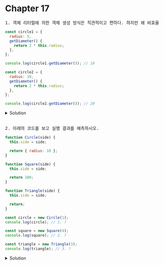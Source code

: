 # Chapter 17

<pre>1. 객체 리터럴에 의한 객체 생성 방식은 직관적이고 편하다. 하지만 왜 비효율 적인가 ?</pre>

```js
const circle1 = {
  radius: 5,
  getDiameter() {
    return 2 * this.radius;
  },
};

console.log(circle1.getDiameter()); // 10

const circle2 = {
  radius: 10,
  getDiameter() {
    return 2 * this.radius;
  },
};

console.log(circle2.getDiameter()); // 20
```

<details>
  <summary>Solution</summary>
  <strong>동일한 프로퍼티를 갖는 객체를 여러 개 생성해야하는 경우 매번 같은 프로퍼티를 기술해야하기 때문입니다.</strong>
</details>

<br>

<pre>2. 아래의 코드를 보고 실행 결과를 예측하시오.</pre>

```js
function Circle(side) {
  this.side = side;

  return { radius: 10 };
}

function Square(side) {
  this.side = side;

  return 100;
}

function Triangle(side) {
  this.side = side;

  return;
}

const circle = new Circle(1);
console.log(circle); // 1. ?

const square = new Square(4);
console.log(square); // 2. ?

const triangle = new Triangle(3);
console.log(triangle); // 3. ?
```

<details>
  <summary>Solution</summary>
  <strong>1. {radius: 10}</strong><br><strong>2. Square {side: 4}<br>3. Triangle {side: 3}</strong>
  <pre>생성자 함수 내부의 처리가 끝나면 인스턴스가 바인딩된 this가 암묵적으로 반환이 된다.<br>1번은 Circle생성자 함수는 this가 아닌 다른 객체가 명시적으로 return하고 있어 this가 반환되지 않는다.<br>2번은 Square생성자 함수가 원시값인 100을 return하여 원시값은 무시되고 this가 반환된다.<br>3번은 Triangle생성자 함수가 undefined를 반환하고 있어 이 역시 원시값이므로 this가 반환된다.</pre>
</details>

<br>

